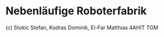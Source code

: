 Nebenläufige Roboterfabrik
==========================

(c) Stokic Stefan, Kodras Dominik, El-Far Matthias 4AHIT TGM
